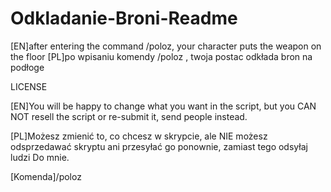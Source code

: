 # Odkladanie-Broni-Readme

[EN]after entering the command /poloz, your character puts the weapon on the floor 
[PL]po wpisaniu komendy /poloz , twoja postac odkłada bron na podłoge 

LICENSE

[EN]You will be happy to change what you want in the script, but you CAN NOT resell the script or re-submit it, send people instead.

[PL]Możesz zmienić to, co chcesz w skrypcie, ale NIE możesz odsprzedawać skryptu ani przesyłać go ponownie, zamiast tego odsyłaj ludzi Do mnie.

[Komenda]/poloz 

